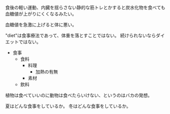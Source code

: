 食後の軽い運動、内臓を揺らさない静的な筋トレとかすると炭水化物を食べても血糖値が上がりにくくなるみたい。

血糖値を急激に上げると体に悪い。

"diet"は食事療法であって、体重を落とすことではない。
続けられないならダイエットではない。

- 食事
  - 食料
    - 料理
      - 加熱の有無
    - 素材
  - 飲料

植物は食べていいのに動物は食べたらいけない、というのはバカの発想。

夏はどんな食事をしているか。
冬はどんな食事をしているか。
